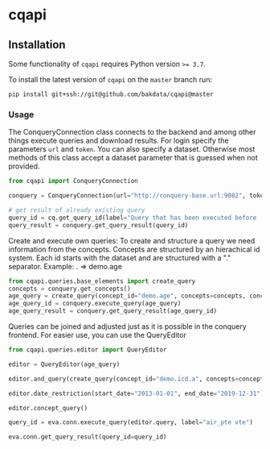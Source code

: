 # cqapi

## Installation

Some functionality of `cqapi` requires Python version `>= 3.7`.

To install the latest version of `cqapi` on the `master` branch run:

```
pip install git+ssh://git@github.com/bakdata/cqapi@master
```

### Usage

The ConqueryConnection class connects to the backend and among other things execute queries and download results.
For login specify the parameters `url` and `token`. You can also specify a dataset. Otherwise most methods of
this class accept a dataset parameter that is guessed when not provided.
```python
from cqapi import ConqueryConnection

conquery = ConqueryConnection(url="http://conquery-base.url:9082", token="ConqueryToken", dataset="demo")

# get result of already existing query
query_id = cq.get_query_id(label="Query that has been executed before (maybe by using the conquery frontend")
query_result = conquery.get_query_result(query_id)
```

Create and execute own queries:
To create and structure a query we need information from the concepts. Concepts are structured by an hierachical id system.
Each id starts with the dataset and are structured with a "." separator.
Example: <dataset-id>.<concept-id> => demo.age
```python
from cqapi.queries.base_elements import create_query
concepts = conquery.get_concepts()
age_query = create_query(concept_id="demo.age", concepts=concepts, concept_query=True)
age_query_id = conquery.execute_query(age_query)
age_query_result = conquery.get_query_result(age_query_id)
```

Queries can be joined and adjusted just as it is possible in the conquery frontend.
For easier use, you can use the QueryEditor
```python
from cqapi.queries.editor import QueryEditor

editor = QueryEditor(age_query)

editor.and_query(create_query(concept_id="demo.icd.a", concepts=concepts))

editor.date_restriction(start_date="2013-01-01", end_date="2019-12-31")

editor.concept_query()

query_id = eva.conn.execute_query(editor.query, label="air_pte vte")

eva.conn.get_query_result(query_id=query_id)
```